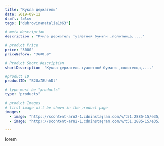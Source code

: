```yaml
---
title: "Кукла держатель"
date: 2019-09-12
draft: false
tags: ["dubrovinanatalia1963"]

# meta description
description : "Кукла держатель туалетной бумаги ,полотенца,...."

# product Price
price: "3000"
priceBefore: "3600.0"

# Product Short Description
shortDescription: "Кукла держатель туалетной бумаги ,полотенца,...."

#product ID
productID: "B2UaZ8UnhDt"

# type must be "products"
type: "products"

# product Images
# first image will be shown in the product page
images:
  - image: "https://scontent-arn2-1.cdninstagram.com/v/t51.2885-15/e35/68966333_258700265119503_7728958352570938211_n.jpg?se=7&tp=1&_nc_ht=scontent-arn2-1.cdninstagram.com&_nc_cat=103&_nc_ohc=NOlxP7vac9IAX_pE_xj&ccb=7-4&oh=3a8f3f6d94391098bb425ab96ada152e&oe=6082597C&ig_cache_key=MjEzMTQ0NDY1NDAwMDc5NDkxMg%3D%3D.2-ccb7-4"
  - image: "https://scontent-arn2-1.cdninstagram.com/v/t51.2885-15/e35/71038187_415548302646975_1576313404830973076_n.jpg?se=7&tp=1&_nc_ht=scontent-arn2-1.cdninstagram.com&_nc_cat=103&_nc_ohc=i_yBHLo2WHoAX-NJDec&ccb=7-4&oh=70d5ed24ae69b5033bb553162c167ee0&oe=6081D2FC&ig_cache_key=MjEzMTQ0NDY1NDAwOTIxOTU1OA%3D%3D.2-ccb7-4"

---
```

lorem
